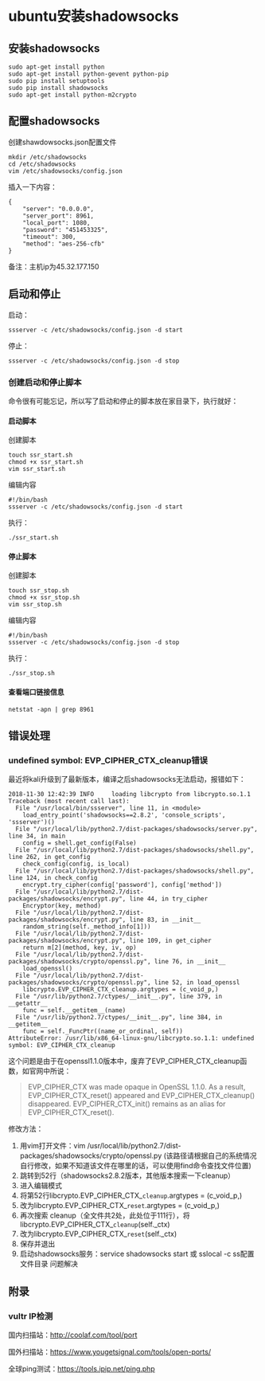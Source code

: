 # ubuntu安装shadowsocks

## 安装shadowsocks

```shell
sudo apt-get install python
sudo apt-get install python-gevent python-pip
sudo pip install setuptools
sudo pip install shadowsocks
sudo apt-get install python-m2crypto
```

## 配置shadowsocks

创建shawdowsocks.json配置文件

```shell
mkdir /etc/shadowsocks
cd /etc/shadowsocks
vim /etc/shadowsocks/config.json
```

插入一下内容：

```vim
{
    "server": "0.0.0.0",
    "server_port": 8961,
    "local_port": 1080,
    "password": "451453325",
    "timeout": 300,
    "method": "aes-256-cfb"
}
```

备注：主机ip为﻿45.32.177.150

## 启动和停止

启动：

```shell
ssserver -c /etc/shadowsocks/config.json -d start
```

停止：

```shell
ssserver -c /etc/shadowsocks/config.json -d stop
```

### 创建启动和停止脚本

命令很有可能忘记，所以写了启动和停止的脚本放在家目录下，执行就好：

#### 启动脚本

创建脚本

```shell
touch ssr_start.sh
chmod +x ssr_start.sh
vim ssr_start.sh
```

编辑内容

```shell
#!/bin/bash
ssserver -c /etc/shadowsocks/config.json -d start
```

执行：

```shell
./ssr_start.sh
```

#### 停止脚本

创建脚本

```shell
touch ssr_stop.sh
chmod +x ssr_stop.sh
vim ssr_stop.sh
```

编辑内容

```shell
#!/bin/bash
ssserver -c /etc/shadowsocks/config.json -d stop
```

执行：

```shell
./ssr_stop.sh
```

#### 查看端口链接信息

```shell
netstat -apn | grep 8961
```

## 错误处理

### undefined symbol: EVP_CIPHER_CTX_cleanup错误

最近将kali升级到了最新版本，编译之后shadowsocks无法启动，报错如下：

```shell
2018-11-30 12:42:39 INFO     loading libcrypto from libcrypto.so.1.1
Traceback (most recent call last):
  File "/usr/local/bin/ssserver", line 11, in <module>
    load_entry_point('shadowsocks==2.8.2', 'console_scripts', 'ssserver')()
  File "/usr/local/lib/python2.7/dist-packages/shadowsocks/server.py", line 34, in main
    config = shell.get_config(False)
  File "/usr/local/lib/python2.7/dist-packages/shadowsocks/shell.py", line 262, in get_config
    check_config(config, is_local)
  File "/usr/local/lib/python2.7/dist-packages/shadowsocks/shell.py", line 124, in check_config
    encrypt.try_cipher(config['password'], config['method'])
  File "/usr/local/lib/python2.7/dist-packages/shadowsocks/encrypt.py", line 44, in try_cipher
    Encryptor(key, method)
  File "/usr/local/lib/python2.7/dist-packages/shadowsocks/encrypt.py", line 83, in __init__
    random_string(self._method_info[1]))
  File "/usr/local/lib/python2.7/dist-packages/shadowsocks/encrypt.py", line 109, in get_cipher
    return m[2](method, key, iv, op)
  File "/usr/local/lib/python2.7/dist-packages/shadowsocks/crypto/openssl.py", line 76, in __init__
    load_openssl()
  File "/usr/local/lib/python2.7/dist-packages/shadowsocks/crypto/openssl.py", line 52, in load_openssl
    libcrypto.EVP_CIPHER_CTX_cleanup.argtypes = (c_void_p,)
  File "/usr/lib/python2.7/ctypes/__init__.py", line 379, in __getattr__
    func = self.__getitem__(name)
  File "/usr/lib/python2.7/ctypes/__init__.py", line 384, in __getitem__
    func = self._FuncPtr((name_or_ordinal, self))
AttributeError: /usr/lib/x86_64-linux-gnu/libcrypto.so.1.1: undefined symbol: EVP_CIPHER_CTX_cleanup
```

这个问题是由于在openssl1.1.0版本中，废弃了EVP_CIPHER_CTX_cleanup函数，如官网中所说：

> EVP_CIPHER_CTX was made opaque in OpenSSL 1.1.0. As a result, EVP_CIPHER_CTX_reset() appeared and EVP_CIPHER_CTX_cleanup() disappeared.
> EVP_CIPHER_CTX_init() remains as an alias for EVP_CIPHER_CTX_reset().

修改方法：

1. 用vim打开文件：vim /usr/local/lib/python2.7/dist-packages/shadowsocks/crypto/openssl.py (该路径请根据自己的系统情况自行修改，如果不知道该文件在哪里的话，可以使用find命令查找文件位置)
2. 跳转到52行（shadowsocks2.8.2版本，其他版本搜索一下cleanup）
3. 进入编辑模式
4. 将第52行libcrypto.EVP_CIPHER_CTX_`cleanup`.argtypes = (c_void_p,)
5. 改为libcrypto.EVP_CIPHER_CTX_`reset`.argtypes = (c_void_p,)
6. 再次搜索 cleanup（全文件共2处，此处位于111行），将libcrypto.EVP_CIPHER_CTX_`cleanup`(self._ctx)
7. 改为libcrypto.EVP_CIPHER_CTX_`reset`(self._ctx)
8. 保存并退出
9. 启动shadowsocks服务：service shadowsocks start 或 sslocal -c ss配置文件目录
问题解决

## 附录

### vultr IP检测

国内扫描站：<http://coolaf.com/tool/port>

国外扫描站：<https://www.yougetsignal.com/tools/open-ports/>

全球ping测试：<https://tools.ipip.net/ping.php>
